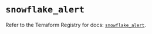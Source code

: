 # `snowflake_alert`

Refer to the Terraform Registry for docs: [`snowflake_alert`](https://registry.terraform.io/providers/snowflakedb/snowflake/2.4.0/docs/resources/alert).
